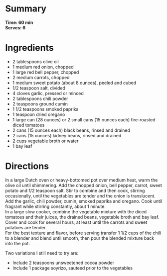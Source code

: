 # Summary
**Time: 60 min**  
**Serves: 6**  

# Ingredients
- 2 tablespoons olive oil
- 1 medium red onion, chopped
- 1 large red bell pepper, chopped
- 2 medium carrots, chopped
- 1 medium sweet potato (about 8 ounces), peeled and cubed
- 1/2 teaspoon salt, divided
- 4 cloves garlic, pressed or minced
- 2 tablespoons chili powder
- 2 teaspoons ground cumin
- 1 1/2 teaspoons smoked paprika
- 1 teaspoon dried oregano
- 1 large can (28 ounces) or 2 small cans (15 ounces each) fire-roasted diced tomatoes
- 2 cans (15 ounces each) black beans, rinsed and drained
- 2 cans (15 ounces) kidney beans, rinsed and drained
- 2 cups vegetable broth or water
- 1 bay leaf

# Directions
In a large Dutch oven or heavy-bottomed pot over medium heat, warm the olive oil until shimmering. Add the chopped onion, bell pepper, carrot, sweet potato and 1/2 teaspoon salt. Stir to combine and then cook, stirring occasionally, until the vegetables are tender and the onion is translucent.  
Add the garlic, chili powder, cumin, smoked paprika and oregano. Cook until fragrant while stirring constantly, about 1 minute.  
In a large slow cooker, combine the vegetable mixture with the diced tomatoes and their juices, the drained beans, vegetable broth and bay leaf. Cover and cook for several hours, at least until the carrots and sweet potatoes are tender.  
For the best texture and flavor, before serving transfer 1 1/2 cups of the chili to a blender and blend until smooth, then pour the blended mixture back into the pot.  
  
Two variations I still need to try are:
- Include 2 teaspoons unsweetened cocoa powder
- Include 1 package soyrizo, sauteed prior to the vegetables
